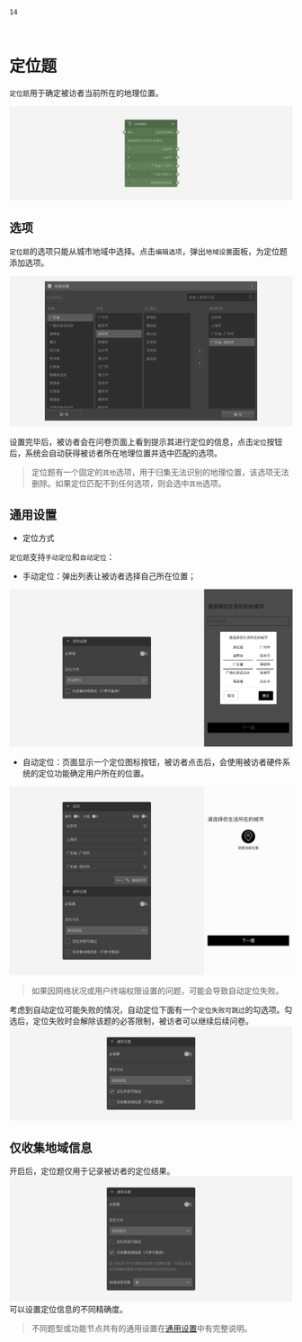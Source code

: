 ```index
14
```

```tag

```

```summary

```
# 定位题

`定位题`用于确定被访者当前所在的地理位置。

<img src='../../assets/snapshots/nodes/location/node.png'>

## 选项

`定位题`的选项只能从城市地域中选择。点击`编辑选项`，弹出`地域设置`面板，为定位题添加选项。

<img src='../../assets/snapshots/nodes/location/popup.png'>

设置完毕后，被访者会在问卷页面上看到提示其进行定位的信息，点击`定位`按钮后，系统会自动获得被访者所在地理位置并选中匹配的选项。

> 定位题有一个固定的`其他`选项，用于归集无法识别的地理位置，该选项无法删除。如果定位匹配不到任何选项，则会选中`其他`选项。

## 通用设置

+ 定位方式

`定位题`支持`手动定位`和`自动定位`：
+ 手动定位：弹出列表让被访者选择自己所在位置；

<img src='../../assets/snapshots/nodes/location/manual.png'>

+ 自动定位：页面显示一个定位图标按钮，被访者点击后，会使用被访者硬件系统的定位功能确定用户所在的位置。

<img src='../../assets/snapshots/nodes/location/section.png'>

> 如果因网络状况或用户终端权限设置的问题，可能会导致自动定位失败。

考虑到自动定位可能失败的情况，自动定位下面有一个`定位失败可跳过`的勾选项。勾选后，定位失败时会解除该题的必答限制，被访者可以继续后续问卷。
<img src='../../assets/snapshots/nodes/location/failed-skip.png'>

## 仅收集地域信息
开启后，定位题仅用于记录被访者的定位结果。
<img src='../../assets/snapshots/nodes/location/info-only.png'>
可以设置定位信息的不同精确度。

> 不同题型或功能节点共有的通用设置在[通用设置](../../11nodeSettings/concept.md)中有完整说明。